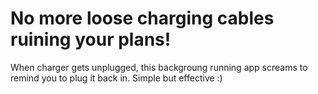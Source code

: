 # No more loose charging cables ruining your plans!

When charger gets unplugged, this backgroung running app screams to remind you to plug it back in. Simple but effective :)
